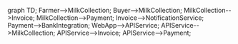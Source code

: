 graph TD;
    Farmer-->MilkCollection;
    Buyer-->MilkCollection;
    MilkCollection-->Invoice;
    MilkCollection-->Payment;
    Invoice-->NotificationService;
    Payment-->BankIntegration;
    WebApp-->APIService;
    APIService-->MilkCollection;
    APIService-->Invoice;
    APIService-->Payment;
